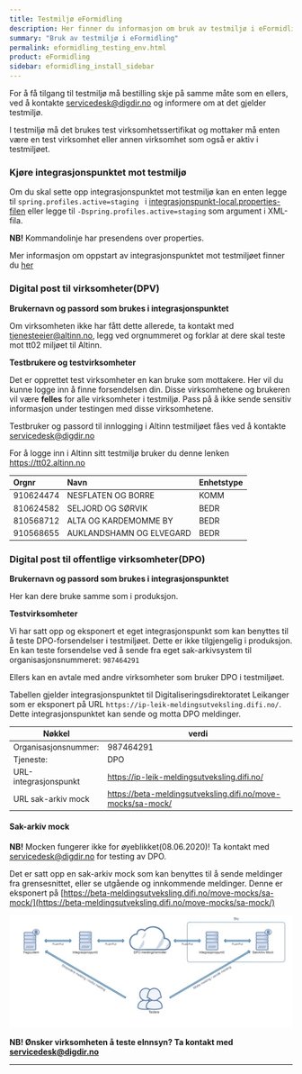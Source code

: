 ```yaml
---
title: Testmiljø eFormidling
description: Her finner du informasjon om bruk av testmiljø i eFormidling
summary: "Bruk av testmiljø i eFormidling"
permalink: eformidling_testing_env.html
product: eFormidling
sidebar: eformidling_install_sidebar
---
```


For å få tilgang til testmiljø må bestilling skje på samme måte som en ellers, ved å kontakte  <a href="mailto:servicedesk@digdir.no">servicedesk@digdir.no</a> og informere om at det gjelder testmiljø. 

I testmiljø må det brukes test virksomhetssertifikat og mottaker må enten være en test virksomhet eller annen virksomhet som også er aktiv i testmiljøet. 

### Kjøre integrasjonspunktet mot testmiljø

Om du skal sette opp integrasjonspunktet mot testmiljø kan en enten legge til ```spring.profiles.active=staging ``` i [integrasjonspunkt-local.properties-filen](/resources/eformidling/integrasjonspunkt-local.txt) eller legge til ```-Dspring.profiles.active=staging``` som argument i XML-fila.

**NB!** Kommandolinje har presendens over properties.

Mer informasjon om oppstart av integrasjonspunktet mot testmiljøet finner du [her](eformidling_ip_run.html)

### Digital post til virksomheter(DPV)

**Brukernavn og passord som brukes i integrasjonspunktet**

Om virksomheten ikke har fått dette allerede, ta kontakt med tjenesteeier@altinn.no, legg ved orgnummeret og forklar at dere skal teste mot tt02 miljøet til Altinn.

**Testbrukere og testvirksomheter**

Det er opprettet test virksomheter en kan bruke som mottakere. Her vil du kunne logge inn å finne forsendelsen din. Disse virksomhetene og brukeren vil være **felles** for alle virksomheter i testmiljø. Pass på å ikke sende sensitiv informasjon under testingen med disse virksomhetene.

Testbruker og passord til innlogging i Altinn testmiljøet fåes ved å kontakte <a href="mailto:servicedesk@digdir.no">servicedesk@digdir.no</a> 

For å logge inn i Altinn sitt testmiljø bruker du denne lenken <a href="https://tt02.altinn.no">https://tt02.altinn.no</a>

| Orgnr | Navn |Enhetstype |  
|:---| :--- | :--- |
| 910624474 | NESFLATEN OG BORRE | KOMM |
| 810624582 | SELJORD OG SØRVIK | BEDR | 
| 810568712 | ALTA OG KARDEMOMME BY | BEDR |
| 910568655 | AUKLANDSHAMN OG ELVEGARD | BEDR |


### Digital post til offentlige virksomheter(DPO)

**Brukernavn og passord som brukes i integrasjonspunktet**

Her kan dere bruke samme som i produksjon.

**Testvirksomheter**

Vi har satt opp og eksponert et eget integrasjonspunkt som kan benyttes til å teste DPO-forsendelser i testmiljøet. Dette er ikke tilgjengelig i produksjon. En kan teste forsendelse ved å sende fra eget sak-arkivsystem til organisasjonsnummeret: ```987464291```

Ellers kan en avtale med andre virksomheter som bruker DPO i testmiljøet.

Tabellen gjelder integrasjonspunktet til Digitaliseringsdirektoratet Leikanger som er eksponert på URL ```https://ip-leik-meldingsutveksling.difi.no/```. Dette integrasjonspunktet kan sende og motta DPO meldinger.

| Nøkkel | verdi |  
| --- | --- | 
| Organisasjonsnummer: | 987464291 | 
| Tjeneste: | DPO | 
| URL-integrasjonspunkt | https://ip-leik-meldingsutveksling.difi.no/ |
| URL sak-arkiv mock | https://beta-meldingsutveksling.difi.no/move-mocks/sa-mock/ |


<!--
 [NextMove: Postman Arkivmelding DPO request](/felleslosninger/resources/eformidling/DPO.postman_collection.json)
-->

#### Sak-arkiv mock

**NB!** Mocken fungerer ikke for øyeblikket(08.06.2020)! Ta kontakt med servicedesk@digdir.no for testing av DPO.

Det er satt opp en sak-arkiv mock som kan benyttes til å sende meldinger fra grensesnittet, eller se utgående og innkommende meldinger.  Denne er eksponert på [https://beta-meldingsutveksling.difi.no/move-mocks/sa-mock/](https://beta-meldingsutveksling.difi.no/move-mocks/sa-mock/) 



![](/images/eformidling/sakarkiv_flyt.PNG)


**NB! Ønsker virksomheten å teste eInnsyn? Ta kontakt med servicedesk@digdir.no**

---

